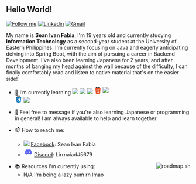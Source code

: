 ## Hello World!

[<img src="https://img.shields.io/github/followers/lirrnaiad?label=follow&style=social" height="22" title="Follow me" />](https://github.com/lirrnaiad)
[![Linkedin](https://img.shields.io/badge/-LinkedIn-blue?style=flat&logo=Linkedin&logoColor=white)](https://www.linkedin.com/in/sean-ivan-fabia-1804bb243/)
[![Gmail](https://img.shields.io/badge/-Gmail-c14438?style=flat&logo=Gmail&logoColor=white)](mailto:seanivanfabia@gmail.com)


My name is **Sean Ivan Fabia**, I'm 19 years old and currently studying **Information Technology** as a second-year student at the University of Eastern Philippines.
I'm currently focusing on Java and eagerly anticipating delving into Spring Boot, with the aim of pursuing a career in Backend Development. I've also been learning Japanese for 2 years, and after months of banging my head against the wall because of the difficulty, I can finally comfortably read and listen to native material that's on the easier side!

<img align= "right" width= "240" src= "https://pa1.narvii.com/6580/8098c6e9207376889eeb0532d9f5a0723c4d73f5_hq.gif"/>


- 🌱 I’m currently learning
<code><img height="20" src="https://cdn.jsdelivr.net/gh/devicons/devicon/icons/java/java-original.svg"></code>
<code><img height="20" src="https://upload.wikimedia.org/wikipedia/commons/c/c3/Python-logo-notext.svg"></code>
<code><img height="20" src="https://cdn.jsdelivr.net/gh/devicons/devicon@latest/icons/c/c-original.svg"></code>
<code><img height="20" src="https://raw.githubusercontent.com/github/explore/80688e429a7d4ef2fca1e82350fe8e3517d3494d/topics/html/html.png"></code>
<code><img height="20" src="https://raw.githubusercontent.com/github/explore/80688e429a7d4ef2fca1e82350fe8e3517d3494d/topics/css/css.png"></code>
<code><img height="20" src="https://cdn.jsdelivr.net/gh/devicons/devicon@latest/icons/javascript/javascript-original.svg"></code>

- 💬 Feel free to message if you're also learning Japanese or programming in general! I am always available to help and learn together.

- 📫 How to reach me:
   - <a><img height="25" src="https://cdn.jsdelivr.net/gh/devicons/devicon/icons/facebook/facebook-original.svg"> [Facebook](https://www.facebook.com/sean.fabia/): Sean Ivan Fabia</a>
   - <a><img height="25" src="https://raw.githubusercontent.com/github/explore/80688e429a7d4ef2fca1e82350fe8e3517d3494d/topics/discord/discord.png"> [Discord](https://discord.com/): Lirrnaiad#5679 </a>

<a href="https://roadmap.sh"><img align="right" src="https://api.roadmap.sh/v1-badge/tall/647a926740cee644b2822a9c?variant=dark" alt="roadmap.sh"/></a>

- 📚 Resources I'm currently using:
   - N/A I'm being a lazy bum rn lmao
